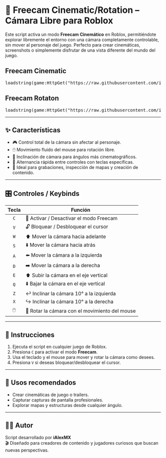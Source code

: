 # 🎥 Freecam Cinematic/Rotation – Cámara Libre para Roblox

Este script activa un modo **Freecam Cinemático** en Roblox, permitiéndote explorar libremente el entorno con una cámara completamente controlable, sin mover al personaje del juego. Perfecto para crear cinemáticas, screenshots o simplemente disfrutar de una vista diferente del mundo del juego.

## Freecam Cinematic
<pre>loadstring(game:HttpGet("https://raw.githubusercontent.com/iAlexMX/Freecam-Rotation-and-Cinematic/refs/heads/main/Freecam%20Cinematic%20by%20iAlexMX.lua"))()</pre>

## Freecam Rotaton
<pre>loadstring(game:HttpGet("https://raw.githubusercontent.com/iAlexMX/Freecam-Rotation-and-Cinematic/refs/heads/main/Freecam%20Rotation%20by%20iAlexMX.lua"))()</pre>

---

## ✨ Características

- 🎮 Control total de la cámara sin afectar al personaje.
- 🖱️ Movimiento fluido del mouse para rotación libre.
- 🔁 Inclinación de cámara para ángulos más cinematográficos.
- 🧠 Alternancia rápida entre controles con teclas específicas.
- 🧭 Ideal para grabaciones, inspección de mapas y creación de contenido.

---

## 🎛️ Controles / Keybinds

| Tecla | Función                                        |
|:-----:|------------------------------------------------|
| `C`   | 🎥 Activar / Desactivar el modo Freecam        |
| `V`   | 🔓 Bloquear / Desbloquear el cursor            |
| `W`   | ⬆️ Mover la cámara hacia adelante             |
| `S`   | ⬇️ Mover la cámara hacia atrás                |
| `A`   | ⬅️ Mover la cámara a la izquierda             |
| `D`   | ➡️ Mover la cámara a la derecha               |
| `E`   | ⬆️ Subir la cámara en el eje vertical         |
| `Q`   | ⬇️ Bajar la cámara en el eje vertical         |
| `Z`   | ↩️ Inclinar la cámara 10° a la izquierda       |
| `X`   | ↪️ Inclinar la cámara 10° a la derecha         |
| 🖱️     | 🎯 Rotar la cámara con el movimiento del mouse |

---

## 📎 Instrucciones

1. Ejecuta el script en cualquier juego de Roblox.
2. Presiona `C` para activar el modo **Freecam**.
3. Usa el teclado y el mouse para mover y rotar la cámara como desees.
4. Presiona `V` si deseas bloquear/desbloquear el cursor.

---

## 📸 Usos recomendados

- Crear cinemáticas de juego o trailers.
- Capturar capturas de pantalla profesionales.
- Explorar mapas y estructuras desde cualquier ángulo.

---

## 🧑‍💻 Autor

Script desarrollado por **iAlexMX**  
🎬 Diseñado para creadores de contenido y jugadores curiosos que buscan nuevas perspectivas.
